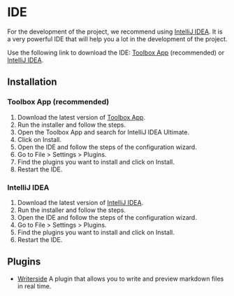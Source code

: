 # IDE

For the development of the project, we recommend using [IntelliJ IDEA](https://www.jetbrains.com/idea/). It is a very powerful IDE that will help you a lot in the development of the project.

Use the following link to download the IDE: [Toolbox App](https://www.jetbrains.com/toolbox-app/) (recommended) or [IntelliJ IDEA](https://www.jetbrains.com/idea/download/).

## Installation

### Toolbox App (recommended)

1. Download the latest version of [Toolbox App](https://www.jetbrains.com/toolbox-app/).
2. Run the installer and follow the steps.
3. Open the Toolbox App and search for IntelliJ IDEA Ultimate.
4. Click on Install.
5. Open the IDE and follow the steps of the configuration wizard.
6. Go to File > Settings > Plugins.
7. Find the plugins you want to install and click on Install.
8. Restart the IDE.

### IntelliJ IDEA

1. Download the latest version of [IntelliJ IDEA](https://www.jetbrains.com/idea/download/).
2. Run the installer and follow the steps.
3. Open the IDE and follow the steps of the configuration wizard.
4. Go to File > Settings > Plugins.
5. Find the plugins you want to install and click on Install.
6. Restart the IDE.

## Plugins

- [Writerside](https://plugins.jetbrains.com/plugin/17077-writerside) A plugin that allows you to write and preview markdown files in real time.
